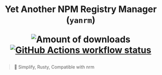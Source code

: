 <h1 align="center">
  Yet Another NPM Registry Manager (<code>yanrm</code>)
  <p>
    <img alt="Amount of downloads" src="https://img.shields.io/github/downloads/noahziheng/yanrm/total.svg?style=flat" />
    <a href="https://github.com/noahziheng/yanrm/actions"><img src="https://img.shields.io/github/workflow/status/noahziheng/yanrm/Rust/master?label=workflow" alt="GitHub Actions workflow status" /></a>
  </p>
</h1>

> :sparkler: Simplify, Rusty, Compatible with nrm
